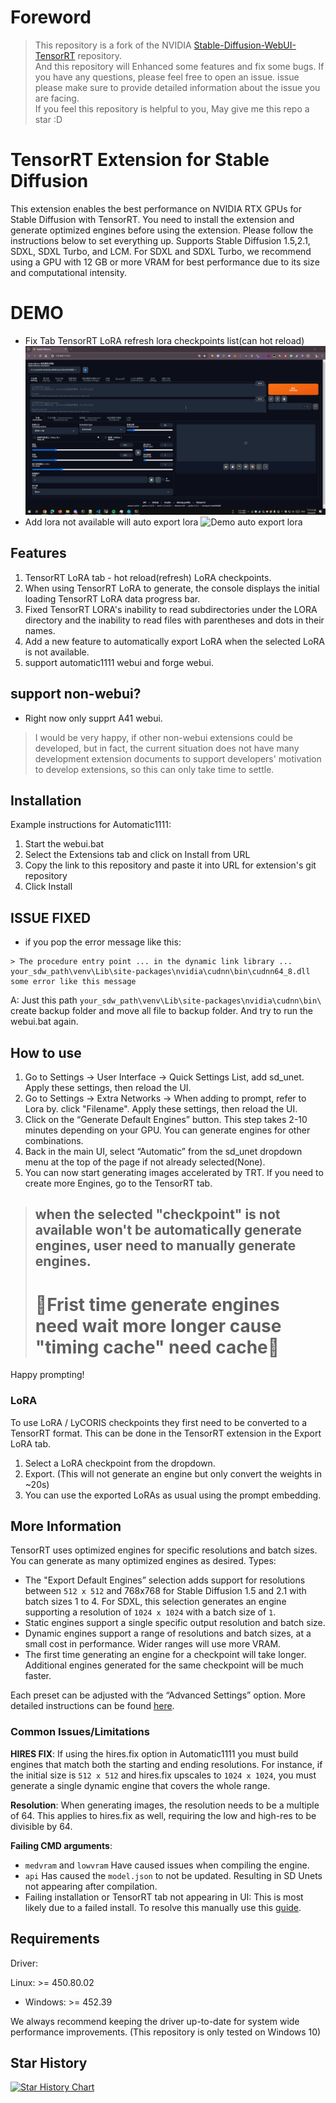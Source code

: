 # Foreword
> This repository is a fork of the NVIDIA [Stable-Diffusion-WebUI-TensorRT](https://github.com/NVIDIA/Stable-Diffusion-WebUI-TensorRT) repository.  
> And this repository will Enhanced some features and fix some bugs. If you have any questions, please feel free to open an issue. issue please make sure to provide detailed information about the issue you are facing.  
> If you feel this repository is helpful to you, May give me this repo a star :D

# TensorRT Extension for Stable Diffusion

This extension enables the best performance on NVIDIA RTX GPUs for Stable Diffusion with TensorRT.
You need to install the extension and generate optimized engines before using the extension. Please follow the instructions below to set everything up.
Supports Stable Diffusion 1.5,2.1, SDXL, SDXL Turbo, and LCM. For SDXL and SDXL Turbo, we recommend using a GPU with 12 GB or more VRAM for best performance due to its size and computational intensity. 

<!-- # 🚧Forge webui only run already export checkpoint and lora!🚧
> Export feature only on Automatic1111 works.  
> if you know sdw forge else alternatives endpoint get(hijack) about checkpoint,Lora data modules,pull requests it :D  
> any details on [#1](https://github.com/Yomisana/Stable-Diffusion-WebUI-TensorRT-Enhanced/issues/1) issue and discuss. -->
# DEMO
- Fix Tab TensorRT LoRA refresh lora checkpoints list(can hot reload)
![Demo hot refresh](./image/hot_load_lora_demo.gif)
- Add lora not available will auto export lora
![Demo auto export lora](./image/auto_export_lora.gif)

## Features
1. TensorRT LoRA tab - hot reload(refresh) LoRA checkpoints.
2. When using TensorRT LoRA to generate, the console displays the initial loading TensorRT LoRA data progress bar.
3. Fixed TensorRT LORA's inability to read subdirectories under the LORA directory and the inability to read files with parentheses and dots in their names.
4. Add a new feature to automatically export LoRA when the selected LoRA is not available.
5. support automatic1111 webui and forge webui. 
<!-- > # 🚧Forge webui only run already export checkpoint and lora!🚧
> # 🚧Forge webui only run already export checkpoint and lora!🚧
> # 🚧Forge webui only run already export checkpoint and lora!🚧 -->

## support non-webui?
- Right now only supprt A41 webui.
> I would be very happy, if other non-webui extensions could be developed, but in fact, the current situation does not have many development extension documents to support developers' motivation to develop extensions, so this can only take time to settle.

## Installation
Example instructions for Automatic1111:

1. Start the webui.bat
2. Select the Extensions tab and click on Install from URL
3. Copy the link to this repository and paste it into URL for extension's git repository
4. Click Install

## ISSUE FIXED
- if you pop the error message like this:
```
> The procedure entry point ... in the dynamic link library ... your_sdw_path\venv\Lib\site-packages\nvidia\cudnn\bin\cudnn64_8.dll some error like this message
```
A: Just this path ``your_sdw_path\venv\Lib\site-packages\nvidia\cudnn\bin\`` create backup folder and move all file to backup folder. And try to run the webui.bat again.

## How to use

1. Go to Settings → User Interface → Quick Settings List, add sd_unet. Apply these settings, then reload the UI.
2. Go to Settings → Extra Networks → When adding to prompt, refer to Lora by. click "Filename". Apply these settings, then reload the UI.
3. Click on the “Generate Default Engines” button. This step takes 2-10 minutes depending on your GPU. You can generate engines for other combinations.
4. Back in the main UI, select “Automatic” from the sd_unet dropdown menu at the top of the page if not already selected(None).
5. You can now start generating images accelerated by TRT. If you need to create more Engines, go to the TensorRT tab.

> ## when the selected "checkpoint" is not available won't be automatically generate engines, user need to manually generate engines.
> # 🚧Frist time generate engines need wait more longer cause "timing cache" need cache🚧

Happy prompting!

### LoRA

To use LoRA / LyCORIS checkpoints they first need to be converted to a TensorRT format. This can be done in the TensorRT extension in the Export LoRA tab.
1. Select a LoRA checkpoint from the dropdown.
2. Export. (This will not generate an engine but only convert the weights in ~20s)
3. You can use the exported LoRAs as usual using the prompt embedding.


## More Information

TensorRT uses optimized engines for specific resolutions and batch sizes. You can generate as many optimized engines as desired. Types:
- The "Export Default Engines” selection adds support for resolutions between `512 x 512` and 768x768 for Stable Diffusion 1.5 and 2.1 with batch sizes 1 to 4. For SDXL, this selection generates an engine supporting a resolution of `1024 x 1024` with a batch size of `1`.
- Static engines support a single specific output resolution and batch size.
- Dynamic engines support a range of resolutions and batch sizes, at a small cost in performance. Wider ranges will use more VRAM.
- The first time generating an engine for a checkpoint will take longer. Additional engines generated for the same checkpoint will be much faster. 

Each preset can be adjusted with the “Advanced Settings” option. More detailed instructions can be found [here](https://nvidia.custhelp.com/app/answers/detail/a_id/5487/~/tensorrt-extension-for-stable-diffusion-web-ui).

### Common Issues/Limitations

**HIRES FIX**: If using the hires.fix option in Automatic1111 you must build engines that match both the starting and ending resolutions. For instance, if the initial size is `512 x 512` and hires.fix upscales to `1024 x 1024`, you must generate a single dynamic engine that covers the whole range. 

**Resolution**: When generating images, the resolution needs to be a multiple of 64. This applies to hires.fix as well, requiring the low and high-res to be divisible by 64.

**Failing CMD arguments**:

- `medvram` and `lowvram` Have caused issues when compiling the engine.
- `api` Has caused the `model.json` to not be updated. Resulting in SD Unets not appearing after compilation.
- Failing installation or TensorRT tab not appearing in UI: This is most likely due to a failed install. To resolve this manually use this [guide](https://github.com/NVIDIA/Stable-Diffusion-WebUI-TensorRT/issues/27#issuecomment-1767570566).

## Requirements
Driver:

 Linux: >= 450.80.02
- Windows: >= 452.39

We always recommend keeping the driver up-to-date for system wide performance improvements.
(This repository is only tested on Windows 10)

## Star History

[![Star History Chart](https://api.star-history.com/svg?repos=Yomisana/Stable-Diffusion-WebUI-TensorRT-Enhanced&type=Date)](https://star-history.com/#Yomisana/Stable-Diffusion-WebUI-TensorRT-Enhanced&Date)
